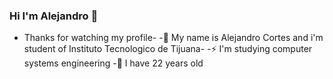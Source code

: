 ### Hi I'm Alejandro 👋

- Thanks for watching my profile-
-🤔 My name is Alejandro Cortes and i'm student of Instituto Tecnologico de Tijuana-
-⚡ I'm studying computer systems engineering
-💬 I have 22 years old

